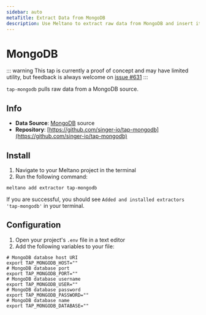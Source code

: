 ```yaml
---
sidebar: auto
metaTitle: Extract Data from MongoDB
description: Use Meltano to extract raw data from MongoDB and insert it into Postgres, Snowflake, and more.
---
```


# MongoDB

::: warning
This tap is currently a proof of concept and may have limited utility, but feedback is always welcome on [issue #631](https://gitlab.com/meltano/meltano/issues/631)
:::

`tap-mongodb` pulls raw data from a MongoDB source.

## Info

- **Data Source**: [MongoDB](https://www.mongodb.com/) source
- **Repository**: [https://github.com/singer-io/tap-mongodb](https://github.com/singer-io/tap-mongodb)

## Install

1. Navigate to your Meltano project in the terminal
2. Run the following command:

```shell
meltano add extractor tap-mongodb
```

If you are successful, you should see `Added and installed extractors 'tap-mongodb'` in your terminal.

## Configuration

1. Open your project's `.env` file in a text editor
1. Add the following variables to your file:

```shell
# MongoDB databse host URI
export TAP_MONGODB_HOST=""
# MongoDB database port
export TAP_MONGODB_PORT=""
# MongoDB database username
export TAP_MONGODB_USER=""
# MongoDB database password
export TAP_MONGODB_PASSWORD=""
# MongoDB database name
export TAP_MONGODB_DATABASE=""
```
